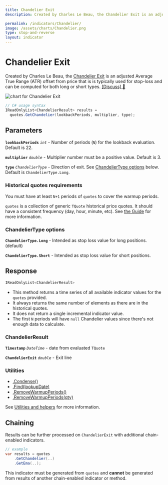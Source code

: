 ```yaml
---
title: Chandelier Exit
description: Created by Charles Le Beau, the Chandelier Exit is an adjusted Average True Range (ATR) offset from price that is typically used for stop-loss and can be computed for both long or short types.

permalink: /indicators/Chandelier/
image: /assets/charts/Chandelier.png
type: stop-and-reverse
layout: indicator
---
```


# Chandelier Exit

Created by Charles Le Beau, the [Chandelier Exit](https://school.stockcharts.com/doku.php?id=technical_indicators:chandelier_exit) is an adjusted Average True Range (ATR) offset from price that is is typically used for stop-loss and can be computed for both long or short types.
[[Discuss] 💬](https://github.com/DaveSkender/Stock.Indicators/discussions/263 "Community discussion about this indicator")

![chart for Chandelier Exit](/assets/charts/Chandelier.png)

```csharp
// C# usage syntax
IReadOnlyList<ChandelierResult> results =
  quotes.GetChandelier(lookbackPeriods, multiplier, type);
```

## Parameters

**`lookbackPeriods`** _`int`_ - Number of periods (`N`) for the lookback evaluation.  Default is 22.

**`multiplier`** _`double`_ - Multiplier number must be a positive value.  Default is 3.

**`type`** _`ChandelierType`_ - Direction of exit.  See [ChandelierType options](#chandeliertype-options) below.  Default is `ChandelierType.Long`.

### Historical quotes requirements

You must have at least `N+1` periods of `quotes` to cover the warmup periods.

`quotes` is a collection of generic `TQuote` historical price quotes.  It should have a consistent frequency (day, hour, minute, etc).  See [the Guide](/guide/#historical-quotes) for more information.

### ChandelierType options

**`ChandelierType.Long`** - Intended as stop loss value for long positions. (default)

**`ChandelierType.Short`** - Intended as stop loss value for short positions.

## Response

```csharp
IReadOnlyList<ChandelierResult>
```

- This method returns a time series of all available indicator values for the `quotes` provided.
- It always returns the same number of elements as there are in the historical quotes.
- It does not return a single incremental indicator value.
- The first `N` periods will have `null` Chandelier values since there's not enough data to calculate.

### ChandelierResult

**`Timestamp`** _`DateTime`_ - date from evaluated `TQuote`

**`ChandelierExit`** _`double`_ - Exit line

### Utilities

- [.Condense()](/utilities#condense)
- [.Find(lookupDate)](/utilities#find-indicator-result-by-date)
- [.RemoveWarmupPeriods()](/utilities#remove-warmup-periods)
- [.RemoveWarmupPeriods(qty)](/utilities#remove-warmup-periods)

See [Utilities and helpers](/utilities#utilities-for-indicator-results) for more information.

## Chaining

Results can be further processed on `ChandelierExit` with additional chain-enabled indicators.

```csharp
// example
var results = quotes
    .GetChandelier(..)
    .GetEma(..);
```

This indicator must be generated from `quotes` and **cannot** be generated from results of another chain-enabled indicator or method.
